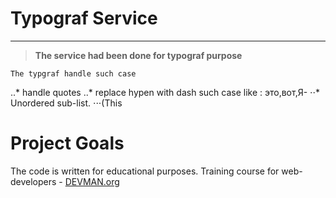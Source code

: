 # Typograf Service
____
> **The service  had been done for typograf purpose**

``` 
The typgraf handle such case
```
..* handle quotes
..* replace hypen with dash such case like : это,вот,Я-
⋅⋅* Unordered sub-list.
⋅⋅⋅(This


# Project Goals

The code is written for educational purposes. Training course for web-developers - [DEVMAN.org](https://devman.org)
